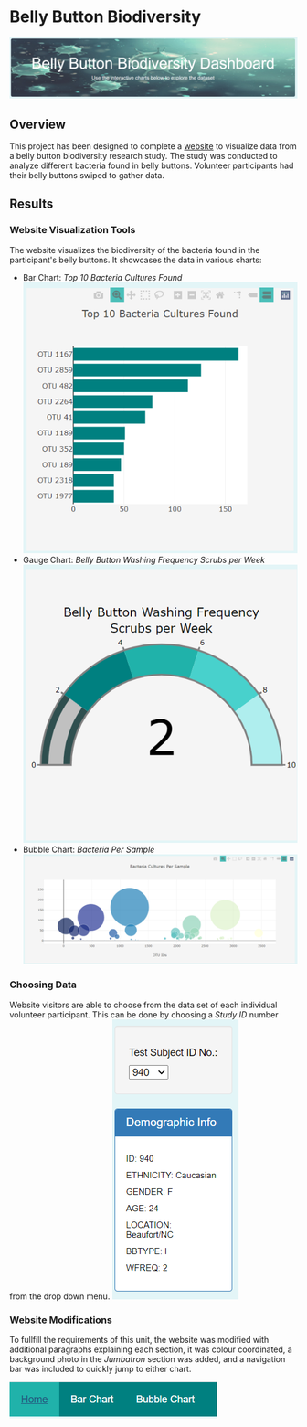 # Belly Button Biodiversity

![Bellybutton diversity](static/images/intro.PNG)

## Overview

This project has been designed to complete a [website](https://kf59874.github.io/Bellybutton_Biodiversity/ "Belly Button Biodiversity Homepage") to visualize data from a belly button biodiversity research study. The study was conducted to analyze different bacteria found in belly buttons. Volunteer participants had their belly buttons swiped to gather data. 

## Results

### Website Visualization Tools
The website visualizes the biodiversity of the bacteria found in the participant's belly buttons. It showcases the data in various charts:

- Bar Chart: *Top 10 Bacteria Cultures Found*
![Bar Chart](static/images/barchart.PNG)
- Gauge Chart: *Belly Button Washing Frequency Scrubs per Week*
![Gauge Chart](static/images/gauge.PNG)
- Bubble Chart: *Bacteria Per Sample*
![Bubble Chart](static/images/bubblechart.PNG)


### Choosing Data 
Website visitors are able to choose from the data set of each individual volunteer participant.  This can be done by choosing a *Study ID* number from the drop down menu.
![Choice](static/images/id.PNG)

### Website Modifications
To fullfill the requirements of this unit, the website was modified with additional paragraphs explaining each section, it was colour coordinated, a background photo in the *Jumbatron* section was added, and a navigation bar was included to quickly jump to either chart. 

![navbar](static/images/navbar.PNG)
